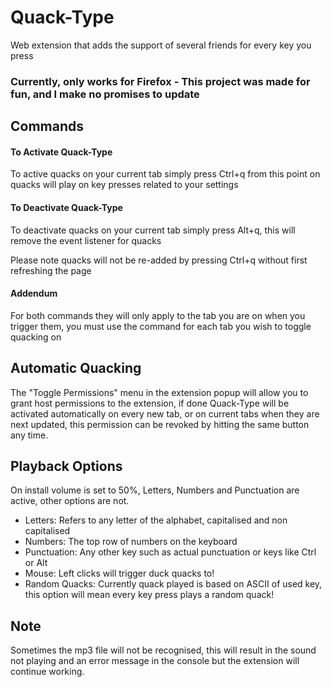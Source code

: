 # Quack-Type
Web extension that adds the support of several friends for every key you press

### Currently, only works for Firefox - This project was made for fun, and I make no promises to update

## Commands

#### To Activate Quack-Type
To active quacks on your current tab simply press Ctrl+q from this point on quacks will play on key presses related to your settings

#### To Deactivate Quack-Type
To deactivate quacks on your current tab simply press Alt+q, this will remove the event listener for quacks

Please note quacks will not be re-added by pressing Ctrl+q without first refreshing the page

#### Addendum
For both commands they will only apply to the tab you are on when you trigger them, you must use the command for each tab you wish to toggle quacking on

## Automatic Quacking
The "Toggle Permissions" menu in the extension popup will allow you to grant host permissions to the extension, if done
Quack-Type will be activated automatically on every new tab, or on current tabs when they are next updated, this
permission can be revoked by hitting the same button any time.

## Playback Options

On install volume is set to 50%, Letters, Numbers and Punctuation are active, other options are not.

- Letters: Refers to any letter of the alphabet, capitalised and non capitalised
- Numbers: The top row of numbers on the keyboard
- Punctuation: Any other key such as actual punctuation or keys like Ctrl or Alt
- Mouse: Left clicks will trigger duck quacks to!
- Random Quacks: Currently quack played is based on ASCII of used key, this option will mean every key press plays a 
random quack!


## Note
Sometimes the mp3 file will not be recognised, this will result in the sound not playing and an error message in the
console but the extension will continue working.
